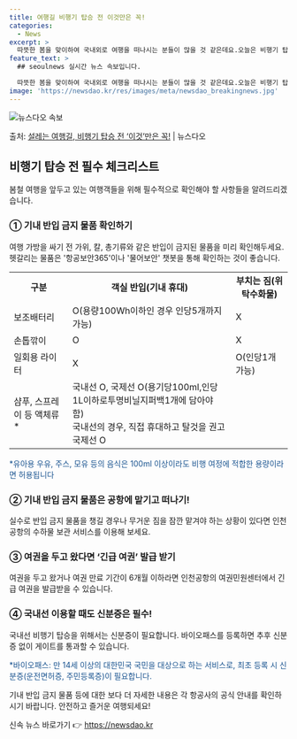 ```yaml
---
title: 여행길 비행기 탑승 전 이것만은 꼭!
categories:
  - News
excerpt: >
  따뜻한 봄을 맞이하여 국내외로 여행을 떠나시는 분들이 많을 것 같은데요.오늘은 비행기 탑승 전 기내 반입 금…
feature_text: >
  ## seoulnews 실시간 뉴스 속보입니다.

  따뜻한 봄을 맞이하여 국내외로 여행을 떠나시는 분들이 많을 것 같은데요.오늘은 비행기 탑승 전 기내 반입 금…
image: 'https://newsdao.kr/res/images/meta/newsdao_breakingnews.jpg'
---
```


![뉴스다오 속보](https://newsdao.kr/res/images/meta/newsdao_breakingnews.jpg)

<p>출처: <a href="https://newsdao.kr/3631" rel="dofollow">설레는 여행길, 비행기 탑승 전 ‘이것’만은 꼭!</a> | 뉴스다오</p>

<h2 data-ke-size="size26">비행기 탑승 전 필수 체크리스트</h2>
<p data-ke-size="size16">봄철 여행을 앞두고 있는 여행객들을 위해 필수적으로 확인해야 할 사항들을 알려드리겠습니다.</p>

<h3>① 기내 반입 금지 물품 확인하기</h3>
<p data-ke-size="size16">여행 가방을 싸기 전 가위, 칼, 총기류와 같은 반입이 금지된 물품을 미리 확인해두세요. 헷갈리는 물품은 '항공보안365'이나 '물어보안' 챗봇을 통해 확인하는 것이 좋습니다.</p>
<table>
	<tr>
		<td style="text-align: center; height: 17px;"><b>구분</b></td>
		<td style="text-align: center; height: 17px;"><b>객실 반입(기내 휴대)</b></td>
		<td style="text-align: center; height: 17px;"><b>부치는 짐(위탁수화물)</b></td>
	</tr>
	<tr>
		<td style="height: 17px;">보조배터리</td>
		<td>O(용량100Wh이하인 경우 인당5개까지 가능)</td>
		<td>X</td>
	</tr>
	<tr>
		<td style="height: 17px;">손톱깎이</td>
		<td>O</td>
		<td>X</td>
	</tr>
	<tr>
		<td style="height: 17px;">일회용 라이터</td>
		<td>X</td>
		<td>O(인당1개 가능)</td>
	</tr>
	<tr>
		<td style="height: 17px;">샴푸, 스프레이 등 액체류*</td>
		<td>국내선 O, 국제선 O(용기당100ml,인당1L이하로투명비닐지퍼백1개에 담아야 함)<br>국내선의 경우, 직접 휴대하고 탈것을 권고<br>국제선 O</td>
		<td></td>
	</tr>
</table>
<p data-ke-size="size16"><span style="color: #1a5490;">*유아용 우유, 주스, 모유 등의 음식은 100ml 이상이라도 비행 여정에 적합한 용량이라면 허용됩니다</span></p>

<h3>② 기내 반입 금지 물품은 공항에 맡기고 떠나기!</h3>
<p data-ke-size="size16">실수로 반입 금지 물품을 챙길 경우나 무거운 짐을 잠깐 맡겨야 하는 상황이 있다면 인천공항의 수하물 보관 서비스를 이용해 보세요.</p>

<h3>③ 여권을 두고 왔다면 ‘긴급 여권’ 발급 받기</h3>
<p data-ke-size="size16">여권을 두고 왔거나 여권 만료 기간이 6개월 이하라면 인천공항의 여권민원센터에서 긴급 여권을 발급받을 수 있습니다.</p>

<h3>④ 국내선 이용할 때도 신분증은 필수!</h3>
<p data-ke-size="size16">국내선 비행기 탑승을 위해서는 신분증이 필요합니다. 바이오패스를 등록하면 추후 신분증 없이 게이트를 통과할 수 있습니다.</p>
<p data-ke-size="size16"><span style="color: #1a5490;">*바이오패스: 만 14세 이상의 대한민국 국민을 대상으로 하는 서비스로, 최초 등록 시 신분증(운전면허증, 주민등록증)이 필요합니다.</span></p>

<p data-ke-size="size16">기내 반입 금지 물품 등에 대한 보다 더 자세한 내용은 각 항공사의 공식 안내를 확인하시기 바랍니다. 안전하고 즐거운 여행되세요!</p> 

신속 뉴스 바로가기 👉 <a href="https://newsdao.kr" rel="dofollow">https://newsdao.kr</a>


